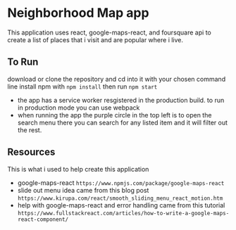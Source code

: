# Neighborhood Map app

This application uses react, google-maps-react, and foursquare api to create a list
of places that i visit and are popular where i live.

## To Run
download or clone the repository and cd into it with your chosen command line
install npm with `npm install`
then run `npm start`

- the app has a service worker resgistered in the production build. to run in production
mode you can use webpack
- when running the app the purple circle in the top left is to open the search menu
there you can search for any listed item and it will filter out the rest.

## Resources
This is what i used to help create this application

- google-maps-react `https://www.npmjs.com/package/google-maps-react`
- slide out menu idea came from this blog post `https://www.kirupa.com/react/smooth_sliding_menu_react_motion.htm`
- help with google-maps-react and error handling came from this tutorial `https://www.fullstackreact.com/articles/how-to-write-a-google-maps-react-component/`
